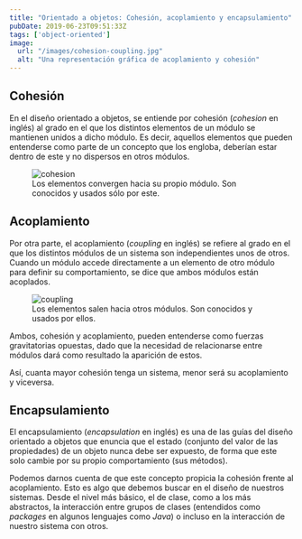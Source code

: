 ```yaml
---
title: "Orientado a objetos: Cohesión, acoplamiento y encapsulamiento"
pubDate: 2019-06-23T09:51:33Z
tags: ['object-oriented']
image:
  url: "/images/cohesion-coupling.jpg"
  alt: "Una representación gráfica de acoplamiento y cohesión"
---
```

## Cohesión

En el diseño orientado a objetos, se entiende por cohesión (*cohesion* en inglés) al grado en el que los distintos elementos de un módulo se mantienen unidos a dicho módulo. Es decir, aquellos elementos que pueden entenderse como parte de un concepto que los engloba, deberían estar dentro de este y no dispersos en otros módulos.

<figure>
<img src="/images/cohesion-coupling-and-encapsulation-1.png" alt="cohesion">
<figcaption>Los elementos convergen hacia su propio módulo. Son conocidos y usados sólo por este.</figcaption>
</figure>

## Acoplamiento

Por otra parte, el acoplamiento (*coupling* en inglés) se refiere al grado en el que los distintos módulos de un sistema son independientes unos de otros. Cuando un módulo accede directamente a un elemento de otro módulo para definir su comportamiento, se dice que ambos módulos están acoplados.

<figure>
<img src="/images/cohesion-coupling-and-encapsulation-2.png" alt="coupling">
<figcaption>Los elementos salen hacia otros módulos. Son conocidos y usados por ellos.</figcaption>
</figure>

Ambos, cohesión y acoplamiento, pueden entenderse como fuerzas gravitatorias opuestas, dado que la necesidad de relacionarse entre módulos dará como resultado la aparición de estos.

Así, cuanta mayor cohesión tenga un sistema, menor será su acoplamiento y viceversa.

## Encapsulamiento

El encapsulamiento (*encapsulation* en inglés) es una de las guías del diseño orientado a objetos que enuncia que el estado (conjunto del valor de las propiedades) de un objeto nunca debe ser expuesto, de forma que este solo cambie por su propio comportamiento (sus métodos).

Podemos darnos cuenta de que este concepto propicia la cohesión frente al acoplamiento. Esto es algo que debemos buscar en el diseño de nuestros sistemas. Desde el nivel más básico, el de clase, como a los más abstractos, la interacción entre grupos de clases (entendidos como *packages* en algunos lenguajes como *Java*) o incluso en la interacción de nuestro sistema con otros.